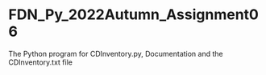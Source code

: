 # FDN_Py_2022Autumn_Assignment06
The Python program for CDInventory.py, Documentation and the CDInventory.txt file
